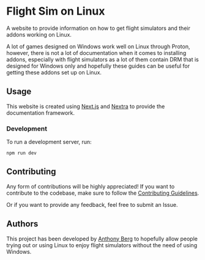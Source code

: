 # Flight Sim on Linux

A website to provide information on how to get flight simulators and their addons working on Linux.

A lot of games designed on Windows work well on Linux through Proton, however, there is not a lot of
documentation when it comes to installing addons, especially with flight simulators as a lot of them
contain DRM that is designed for Windows only and hopefully these guides can be useful for getting these
addons set up on Linux.

## Usage

This website is created using [Next.js](https://nextjs.org/) and [Nextra](https://nextra.site/) to provide
the documentation framework.

### Development

To run a development server, run:

```shell
npm run dev
```

## Contributing

Any form of contributions will be highly appreciated! If you want to contribute to the codebase, make
sure to follow the [Contributing Guidelines](docs/CONTRIBUTING.md).

Or if you want to provide any feedback, feel free to submit an Issue.

## Authors

This project has been developed by [Anthony Berg](https://github.com/smyalygames) to hopefully allow
people trying out or using Linux to enjoy flight simulators without the need of using Windows.
